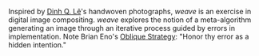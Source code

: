 Inspired by [Dinh Q. Lê](https://en.wikipedia.org/wiki/Dinh_Q._Lê)'s handwoven
photographs, *weave* is an exercise in digital image compositing. *weave*
explores the notion of a meta-algorithm generating an image through an
iterative process guided by errors in implementation. Note Brian Eno's [Oblique
Strategy](https://www.oblique-strategies.com/): "Honor thy error as a hidden
intention."
